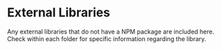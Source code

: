 # External Libraries

Any external libraries that do not have a NPM package are included here. Check within each folder for specific information regarding the library.